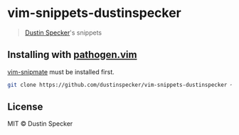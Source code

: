 # vim-snippets-dustinspecker

> [Dustin Specker](https://github.com/dustinspecker)'s snippets

## Installing with [pathogen.vim](https://github.com/tpope/vim-pathogen)

[vim-snipmate](https://github.com/garbas/vim-snipmate) must be installed first.

```bash
git clone https://github.com/dustinspecker/vim-snippets-dustinspecker ~/.vim/bundle/vim-snippets-dustinspecker
```

## License

MIT © Dustin Specker 
